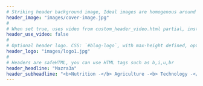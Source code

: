 ```yaml
---
# Striking header background image, Ideal images are homogenous around the centre and contrasting to the text. Non-ideal images can use `title_guard`
header_image: "images/cover-image.jpg"
#
# When set true, uses video from custom_header_video.html partial, instead of header_image
header_use_video: false
#
# Optional header logo. CSS: `#blog-logo`, with max-height defined, optimize to prevent scaling
header_logo: "images/logo1.jpg"
#
# Headers are safeHTML, you can use HTML tags such as b,i,u,br
header_headline: "Mazra3a"
header_subheadline: "<b>Nutrition -</b> Agriculture -<b> Technology -</b> Food Security"
---
```



